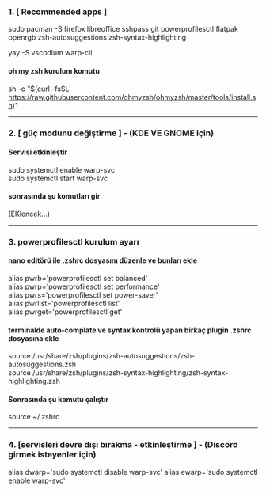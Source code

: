 ### 1. [ Recommended apps ]

sudo pacman -S firefox libreoffice sshpass git powerprofilesctl flatpak openrgb zsh-autosuggestions zsh-syntax-highlighting

yay -S vscodium warp-cli

#### oh my zsh kurulum komutu

sh -c "$(curl -fsSL https://raw.githubusercontent.com/ohmyzsh/ohmyzsh/master/tools/install.sh)"

<hr>

### 2. [ güç modunu değiştirme ] - (KDE VE GNOME için)

#### Servisi etkinleştir
sudo systemctl enable warp-svc <br>
sudo systemctl start warp-svc <br>

#### sonrasında şu komutları gir
(EKlencek...)

<hr>

### 3. powerprofilesctl kurulum ayarı

#### nano editörü ile .zshrc dosyasını düzenle ve bunları ekle
alias pwrb='powerprofilesctl set balanced' <br>
alias pwrp='powerprofilesctl set performance' <br>
alias pwrs='powerprofilesctl set power-saver' <br>
alias pwrlist='powerprofilesctl list' <br>
alias pwrget='powerprofilesctl get' <br>

#### terminalde auto-complate ve syntax kontrolü yapan birkaç plugin .zshrc dosyasına ekle
source /usr/share/zsh/plugins/zsh-autosuggestions/zsh-autosuggestions.zsh <br>
source /usr/share/zsh/plugins/zsh-syntax-highlighting/zsh-syntax-highlighting.zsh <br>

#### Sonrasında şu komutu çalıştır
source ~/.zshrc

<hr>

### 4. [servisleri devre dışı bırakma - etkinleştirme ] - (Discord girmek isteyenler için)

alias dwarp='sudo systemctl disable warp-svc'
alias ewarp='sudo systemctl enable warp-svc'

